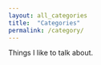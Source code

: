 ```yaml
---
layout: all_categories
title:  "Categories"
permalink: /category/
---
```


Things I like to talk about.
